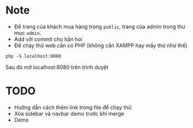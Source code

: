 # Note

- Để trang của khách mua hàng trong `public`, trang của admin trong thư mục `admin`.
- Add với commit cho hẳn hoi
- Để chạy thử web cần có PHP (không cần XAMPP hay mấy thứ như thế)

```shell
php -S localhost:8080
```

Sau đó mở localhost:8080 trên trình duyệt

# TODO
- Hướng dẫn cách thêm link trong file để chạy thử
- Xóa sidebar và navbar demo trước khi merge
- Demo
